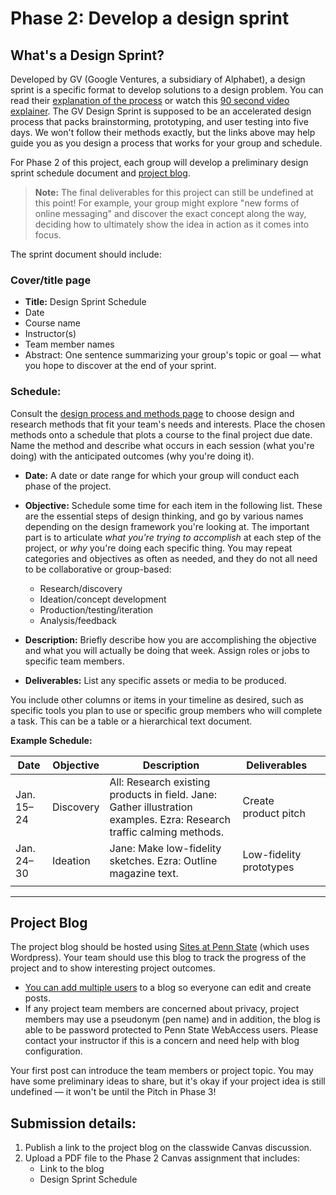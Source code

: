 # Phase 2: Develop a design sprint

## What's a Design Sprint?

Developed by GV \(Google Ventures, a subsidiary of Alphabet\), a design sprint is a specific format to develop solutions to a design problem. You can read their [explanation of the process](https://www.thesprintbook.com/how) or watch this [90 second video explainer](https://www.youtube.com/watch?v=K2vSQPh6MCE). The GV Design Sprint is supposed to be an accelerated design process that packs brainstorming, prototyping, and user testing into five days. We won't follow their methods exactly, but the links above may help guide you as you design a process that works for your group and schedule.

For Phase 2 of this project, each group will develop a preliminary design sprint schedule document and [project blog](http://sites.psu.edu).

  >  **Note:** The final deliverables for this project can still be undefined at this point! For example, your group might explore "new forms of online messaging" and discover the exact concept along the way, deciding how to ultimately show the idea in action as it comes into focus. 

The sprint document should include:

### Cover/title page

   * **Title:** Design Sprint Schedule
   * Date
   * Course name
   * Instructor\(s\)
   * Team member names
   * Abstract: One sentence summarizing your group's topic or goal — what you hope to discover at the end of your sprint.

 ### Schedule:

  Consult the [design process and methods page](/design-process-and-methods.md) to choose design and research methods that fit your team's needs and interests. Place the chosen methods onto a schedule that plots a course to the final project due date. Name the method and describe what occurs in each session \(what you're doing\) with the anticipated outcomes \(why you're doing it\).
   * **Date:** A date or date range for which your group will conduct each phase of the project. 

   * **Objective:** Schedule some time for each item in the following list. These are the essential steps of design thinking, and go by various names depending on the design framework you're looking at. The important part is to articulate *what you're trying to accomplish* at each step of the project, or *why* you're doing each specific thing. You may repeat categories and objectives as often as needed, and they do not all need to be collaborative or group-based:
     * Research/discovery
     * Ideation/concept development
     * Production/testing/iteration
     * Analysis/feedback
   * **Description:** Briefly describe how you are accomplishing the objective and what you will actually be doing that week. Assign roles or jobs to specific team members.
   * **Deliverables:** List any specific assets or media to be produced.
   
   You include other columns or items in your timeline as desired, such as specific tools you plan to use or specific group members who will complete a task. This can be a table or a hierarchical text document. 

   **Example Schedule:**

| Date       | Objective | Description                                                                        | Deliverables           |   |
|------------|-----------|------------------------------------------------------------------------------------|-----------------------|---|
| Jan. 15–24 | Discovery | All: Research existing products in field. Jane: Gather illustration examples.  Ezra: Research traffic calming methods. | Create product pitch  |   |
| Jan. 24–30 | Ideation  | Jane: Make low-fidelity sketches. Ezra: Outline magazine text.        | Low-fidelity prototypes |  |
|            |           |                                                                                    |                      |   |

---

## Project Blog

The project blog should be hosted using [Sites at Penn State](http://sites.psu.edu) \(which uses Wordpress\). Your team should use this blog to track the progress of the project and to show interesting project outcomes.

* [You can add multiple users](https://www.wpbeginner.com/beginners-guide/how-to-add-new-users-and-authors-to-your-wordpress-blog/) to a blog so everyone can edit and create posts. 
* If any project team members are concerned about privacy, project members may use a pseudonym \(pen name\) and in addition, the blog is able to be password protected to Penn State WebAccess users. Please contact your instructor if this is a concern and need help with blog configuration.

Your first post can introduce the team members or project topic. You may have some preliminary ideas to share, but it's okay if your project idea is still undefined — it won't be until the Pitch in Phase 3!

## Submission details:

1. Publish a link to the project blog on the classwide Canvas discussion.
2. Upload a PDF file to the Phase 2 Canvas assignment that includes:
   * Link to the blog 
   * Design Sprint Schedule



